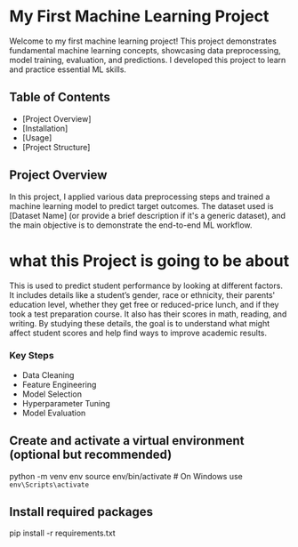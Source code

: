 # My First Machine Learning Project

Welcome to my first machine learning project! This project demonstrates fundamental machine learning concepts, showcasing data preprocessing, model training, evaluation, and predictions. I developed this project to learn and practice essential ML skills.


## Table of Contents
- [Project Overview]
- [Installation]
- [Usage]
- [Project Structure]

## Project Overview
In this project, I applied various data preprocessing steps and trained a machine learning model to predict target outcomes. The dataset used is [Dataset Name] (or provide a brief description if it's a generic dataset), and the main objective is to demonstrate the end-to-end ML workflow.


# what this Project is going to be about 

This is used to predict student performance by looking at different factors. It includes details like a student’s gender, race or ethnicity, their parents' education level, whether they get free or reduced-price lunch, and if they took a test preparation course. It also has their scores in math, reading, and writing. By studying these details, the goal is to understand what might affect student scores and help find ways to improve academic results.

### Key Steps
- Data Cleaning
- Feature Engineering
- Model Selection
- Hyperparameter Tuning
- Model Evaluation


## Create and activate a virtual environment (optional but recommended)

python -m venv env
source env/bin/activate # On Windows use `env\Scripts\activate`

## Install required packages

pip install -r requirements.txt


